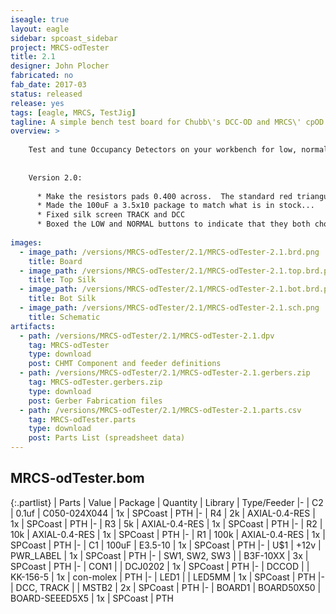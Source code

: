 ```yaml
---
iseagle: true
layout: eagle
sidebar: spcoast_sidebar
project: MRCS-odTester
title: 2.1
designer: John Plocher
fabricated: no
fab_date: 2017-03
status: released
release: yes
tags: [eagle, MRCS, TestJig]
tagline: A simple bench test board for Chubb\'s DCC-OD and MRCS\' cpOD detectors.
overview: >
    
    Test and tune Occupancy Detectors on your workbench for low, normal or high sensitivity
    
    
    Version 2.0:
    
      * Make the resistors pads 0.400 across.  The standard red triangular benders only go down to 0.400 so bending to 0.300 requires doing it manually.
      * Made the 100uF a 3.5x10 package to match what is in stock...
      * Fixed silk screen TRACK and DCC
      * Boxed the LOW and NORMAL buttons to indicate that they both chould trigger, and the HIGH one should not
    
images:
  - image_path: /versions/MRCS-odTester/2.1/MRCS-odTester-2.1.brd.png
    title: Board
  - image_path: /versions/MRCS-odTester/2.1/MRCS-odTester-2.1.top.brd.png
    title: Top Silk
  - image_path: /versions/MRCS-odTester/2.1/MRCS-odTester-2.1.bot.brd.png
    title: Bot Silk
  - image_path: /versions/MRCS-odTester/2.1/MRCS-odTester-2.1.sch.png
    title: Schematic
artifacts:
  - path: /versions/MRCS-odTester/2.1/MRCS-odTester-2.1.dpv
    tag: MRCS-odTester
    type: download
    post: CHMT Component and feeder definitions
  - path: /versions/MRCS-odTester/2.1/MRCS-odTester-2.1.gerbers.zip
    tag: MRCS-odTester.gerbers.zip
    type: download
    post: Gerber Fabrication files
  - path: /versions/MRCS-odTester/2.1/MRCS-odTester-2.1.parts.csv
    tag: MRCS-odTester.parts
    type: download
    post: Parts List (spreadsheet data)
---
```


## MRCS-odTester.bom

{:.partlist}
| Parts | Value | Package | Quantity | Library | Type/Feeder
|-
| C2 | 0.1uf | C050-024X044 | 1x | SPCoast | PTH
|-
| R4 | 2k | AXIAL-0.4-RES | 1x | SPCoast | PTH
|-
| R3 | 5k | AXIAL-0.4-RES | 1x | SPCoast | PTH
|-
| R2 | 10k | AXIAL-0.4-RES | 1x | SPCoast | PTH
|-
| R1 | 100k | AXIAL-0.4-RES | 1x | SPCoast | PTH
|-
| C1 | 100uF | E3.5-10 | 1x | SPCoast | PTH
|-
| U$1 | +12v | PWR_LABEL | 1x | SPCoast | PTH
|-
| SW1, SW2, SW3 |  | B3F-10XX | 3x | SPCoast | PTH
|-
| CON1 |  | DCJ0202 | 1x | SPCoast | PTH
|-
| DCCOD |  | KK-156-5 | 1x | con-molex | PTH
|-
| LED1 |  | LED5MM | 1x | SPCoast | PTH
|-
| DCC, TRACK |  | MSTB2 | 2x | SPCoast | PTH
|-
| BOARD1 | BOARD50X50 | BOARD-SEEED5X5 | 1x | SPCoast | PTH
